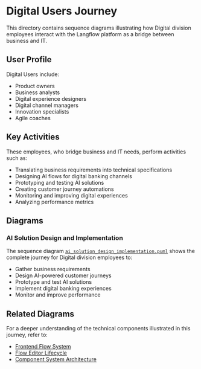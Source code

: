 # Digital Users Journey

This directory contains sequence diagrams illustrating how Digital division employees interact with the Langflow platform as a bridge between business and IT.

## User Profile

Digital Users include:
- Product owners
- Business analysts
- Digital experience designers
- Digital channel managers
- Innovation specialists
- Agile coaches

## Key Activities

These employees, who bridge business and IT needs, perform activities such as:
- Translating business requirements into technical specifications
- Designing AI flows for digital banking channels
- Prototyping and testing AI solutions
- Creating customer journey automations
- Monitoring and improving digital experiences
- Analyzing performance metrics

## Diagrams

### AI Solution Design and Implementation

The sequence diagram [`ai_solution_design_implementation.puml`](./ai_solution_design_implementation.puml) shows the complete journey for Digital division employees to:
- Gather business requirements
- Design AI-powered customer journeys
- Prototype and test AI solutions
- Implement digital banking experiences
- Monitor and improve performance

## Related Diagrams

For a deeper understanding of the technical components illustrated in this journey, refer to:

- [Frontend Flow System](../../c4/frontend/flows/frontend_flow_system.puml)
- [Flow Editor Lifecycle](../../c4/frontend/sequences/flow_editor_lifecycle_sequence.puml)
- [Component System Architecture](../../c4/backend/component_system/component_system_architecture.puml) 